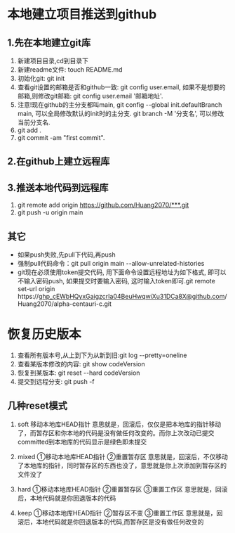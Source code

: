 # 本地建立项目推送到github

## 1.先在本地建立git库
1. 新建项目目录,cd到目录下
2. 新建readme文件: touch README.md
3. 初始化git: git init
4. 查看git设置的邮箱是否和github一致: git config user.email, 如果不是想要的邮箱,则修改git邮箱: git config user.email '邮箱地址'.
5. 注意!现在github的主分支都叫main, git config --global init.defaultBranch main, 可以全局修改默认的init时的主分支. git branch -M '分支名', 可以修改当前分支名.
6. git add .
7. git commit -am "first commit".

## 2.在github上建立远程库

## 3.推送本地代码到远程库
1. git remote add origin https://github.com/Huang2070/***.git
2. git push -u origin main


## 其它
* 如果push失败,先pull下代码,再push
* 强制pull代码命令：git pull origin main --allow-unrelated-histories
* git现在必须使用token提交代码, 用下面命令设置远程地址为如下格式, 即可以不输入密码push, 如果提交时要输入密码, 这时输入token即可.git remote set-url origin https://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@github.com/Huang2070/alpha-centauri-c.git



# 恢复历史版本

1. 查看所有版本号,从上到下为从新到旧:git log --pretty=oneline
2. 查看某版本修改的内容: git show codeVersion
3. 恢复到某版本: git reset --hard codeVersion
4. 提交到远程分支: git push -f

## 几种reset模式
1. soft
移动本地库HEAD指针
意思就是，回滚后，仅仅是把本地库的指针移动了，而暂存区和你本地的代码是没有做任何改变的。而你上次改动已提交committed到本地库的代码显示是绿色即未提交

2. mixed
①移动本地库HEAD指针
②重置暂存区
意思就是，回滚后，不仅移动了本地库的指针，同时暂存区的东西也没了，意思就是你上次添加到暂存区的文件没了

3. hard
①移动本地库HEAD指针
②重置暂存区
③重置工作区
意思就是，回滚后，本地代码就是你回退版本的代码

4. keep
①移动本地库HEAD指针
②暂存区不变
③重置工作区
意思就是，回滚后，本地代码就是你回退版本的代码,而暂存区是没有做任何改变的

